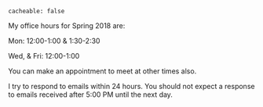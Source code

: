 ```
cacheable: false
```
My office hours for Spring 2018 are:

Mon:  12:00-1:00 & 1:30-2:30

Wed, & Fri:  12:00-1:00

You can make an appointment to meet at other times also.

I try to respond to emails within 24 hours. You should not expect a response to emails received after 5:00 PM until the next day.  
